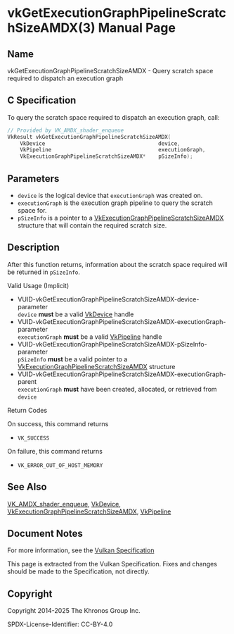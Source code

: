 # vkGetExecutionGraphPipelineScratchSizeAMDX(3) Manual Page

## Name

vkGetExecutionGraphPipelineScratchSizeAMDX - Query scratch space required to dispatch an execution graph



## [](#_c_specification)C Specification

To query the scratch space required to dispatch an execution graph, call:

```c++
// Provided by VK_AMDX_shader_enqueue
VkResult vkGetExecutionGraphPipelineScratchSizeAMDX(
    VkDevice                                    device,
    VkPipeline                                  executionGraph,
    VkExecutionGraphPipelineScratchSizeAMDX*    pSizeInfo);
```

## [](#_parameters)Parameters

- `device` is the logical device that `executionGraph` was created on.
- `executionGraph` is the execution graph pipeline to query the scratch space for.
- `pSizeInfo` is a pointer to a [VkExecutionGraphPipelineScratchSizeAMDX](https://registry.khronos.org/vulkan/specs/latest/man/html/VkExecutionGraphPipelineScratchSizeAMDX.html) structure that will contain the required scratch size.

## [](#_description)Description

After this function returns, information about the scratch space required will be returned in `pSizeInfo`.

Valid Usage (Implicit)

- [](#VUID-vkGetExecutionGraphPipelineScratchSizeAMDX-device-parameter)VUID-vkGetExecutionGraphPipelineScratchSizeAMDX-device-parameter  
  `device` **must** be a valid [VkDevice](https://registry.khronos.org/vulkan/specs/latest/man/html/VkDevice.html) handle
- [](#VUID-vkGetExecutionGraphPipelineScratchSizeAMDX-executionGraph-parameter)VUID-vkGetExecutionGraphPipelineScratchSizeAMDX-executionGraph-parameter  
  `executionGraph` **must** be a valid [VkPipeline](https://registry.khronos.org/vulkan/specs/latest/man/html/VkPipeline.html) handle
- [](#VUID-vkGetExecutionGraphPipelineScratchSizeAMDX-pSizeInfo-parameter)VUID-vkGetExecutionGraphPipelineScratchSizeAMDX-pSizeInfo-parameter  
  `pSizeInfo` **must** be a valid pointer to a [VkExecutionGraphPipelineScratchSizeAMDX](https://registry.khronos.org/vulkan/specs/latest/man/html/VkExecutionGraphPipelineScratchSizeAMDX.html) structure
- [](#VUID-vkGetExecutionGraphPipelineScratchSizeAMDX-executionGraph-parent)VUID-vkGetExecutionGraphPipelineScratchSizeAMDX-executionGraph-parent  
  `executionGraph` **must** have been created, allocated, or retrieved from `device`

Return Codes

On success, this command returns

- `VK_SUCCESS`

On failure, this command returns

- `VK_ERROR_OUT_OF_HOST_MEMORY`

## [](#_see_also)See Also

[VK\_AMDX\_shader\_enqueue](https://registry.khronos.org/vulkan/specs/latest/man/html/VK_AMDX_shader_enqueue.html), [VkDevice](https://registry.khronos.org/vulkan/specs/latest/man/html/VkDevice.html), [VkExecutionGraphPipelineScratchSizeAMDX](https://registry.khronos.org/vulkan/specs/latest/man/html/VkExecutionGraphPipelineScratchSizeAMDX.html), [VkPipeline](https://registry.khronos.org/vulkan/specs/latest/man/html/VkPipeline.html)

## [](#_document_notes)Document Notes

For more information, see the [Vulkan Specification](https://registry.khronos.org/vulkan/specs/latest/html/vkspec.html#vkGetExecutionGraphPipelineScratchSizeAMDX)

This page is extracted from the Vulkan Specification. Fixes and changes should be made to the Specification, not directly.

## [](#_copyright)Copyright

Copyright 2014-2025 The Khronos Group Inc.

SPDX-License-Identifier: CC-BY-4.0